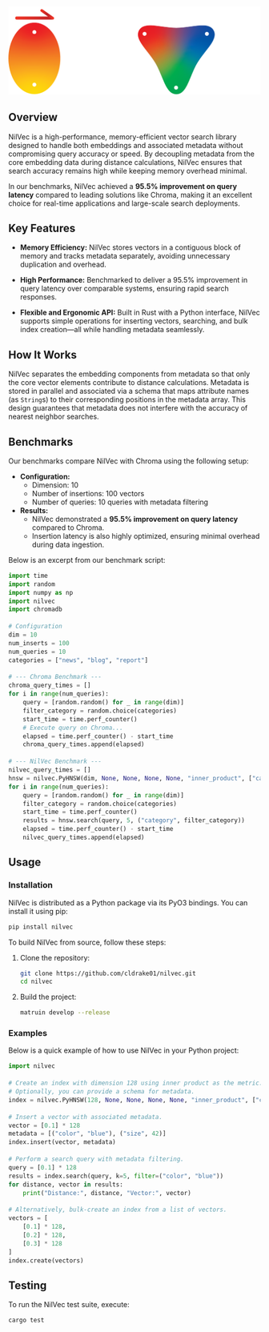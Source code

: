 ![NilVec Logo](NilVec.png)

## Overview

NilVec is a high-performance, memory-efficient vector search library designed to handle both embeddings and associated metadata without compromising query accuracy or speed. By decoupling metadata from the core embedding data during distance calculations, NilVec ensures that search accuracy remains high while keeping memory overhead minimal.

In our benchmarks, NilVec achieved a **95.5% improvement on query latency** compared to leading solutions like Chroma, making it an excellent choice for real-time applications and large-scale search deployments.

## Key Features

- **Memory Efficiency:**
  NilVec stores vectors in a contiguous block of memory and tracks metadata separately, avoiding unnecessary duplication and overhead.

- **High Performance:**
  Benchmarked to deliver a 95.5% improvement in query latency over comparable systems, ensuring rapid search responses.

- **Flexible and Ergonomic API:**
  Built in Rust with a Python interface, NilVec supports simple operations for inserting vectors, searching, and bulk index creation—all while handling metadata seamlessly.

## How It Works

NilVec separates the embedding components from metadata so that only the core vector elements contribute to distance calculations. Metadata is stored in parallel and associated via a schema that maps attribute names (as `String`s) to their corresponding positions in the metadata array. This design guarantees that metadata does not interfere with the accuracy of nearest neighbor searches.

## Benchmarks

Our benchmarks compare NilVec with Chroma using the following setup:

- **Configuration:**
  - Dimension: 10
  - Number of insertions: 100 vectors
  - Number of queries: 10 queries with metadata filtering
- **Results:**
  - NilVec demonstrated a **95.5% improvement on query latency** compared to Chroma.
  - Insertion latency is also highly optimized, ensuring minimal overhead during data ingestion.

Below is an excerpt from our benchmark script:

```python
import time
import random
import numpy as np
import nilvec
import chromadb

# Configuration
dim = 10
num_inserts = 100
num_queries = 10
categories = ["news", "blog", "report"]

# --- Chroma Benchmark ---
chroma_query_times = []
for i in range(num_queries):
    query = [random.random() for _ in range(dim)]
    filter_category = random.choice(categories)
    start_time = time.perf_counter()
    # Execute query on Chroma...
    elapsed = time.perf_counter() - start_time
    chroma_query_times.append(elapsed)

# --- NilVec Benchmark ---
nilvec_query_times = []
hnsw = nilvec.PyHNSW(dim, None, None, None, None, "inner_product", ["category"])
for i in range(num_queries):
    query = [random.random() for _ in range(dim)]
    filter_category = random.choice(categories)
    start_time = time.perf_counter()
    results = hnsw.search(query, 5, ("category", filter_category))
    elapsed = time.perf_counter() - start_time
    nilvec_query_times.append(elapsed)

```

## Usage

### Installation

NilVec is distributed as a Python package via its PyO3 bindings. You can install it using pip:

```bash
pip install nilvec
```

To build NilVec from source, follow these steps:

1. Clone the repository:

   ```bash
   git clone https://github.com/cldrake01/nilvec.git
   cd nilvec
   ```

2. Build the project:

   ```bash
   matruin develop --release
   ```

### Examples

Below is a quick example of how to use NilVec in your Python project:

```py
import nilvec

# Create an index with dimension 128 using inner product as the metric.
# Optionally, you can provide a schema for metadata.
index = nilvec.PyHNSW(128, None, None, None, None, "inner_product", ["color", "size"])

# Insert a vector with associated metadata.
vector = [0.1] * 128
metadata = [("color", "blue"), ("size", 42)]
index.insert(vector, metadata)

# Perform a search query with metadata filtering.
query = [0.1] * 128
results = index.search(query, k=5, filter=("color", "blue"))
for distance, vector in results:
    print("Distance:", distance, "Vector:", vector)

# Alternatively, bulk-create an index from a list of vectors.
vectors = [
    [0.1] * 128,
    [0.2] * 128,
    [0.3] * 128
]
index.create(vectors)
```

## Testing

To run the NilVec test suite, execute:

```bash
cargo test
```
